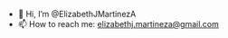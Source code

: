 - 👋 Hi, I’m @ElizabethJMartinezA
- 📫 How to reach me: elizabethj.martineza@gmail.com

<!---
ElizabethJMartinezA/ElizabethJMartinezA is a ✨ special ✨ repository because its `README.md` (this file) appears on your GitHub profile.
You can click the Preview link to take a look at your changes.
--->
